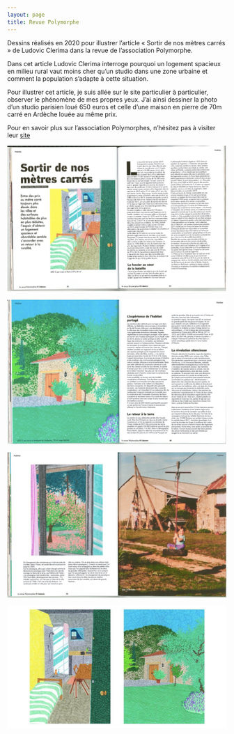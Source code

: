 ```yaml
---
layout: page
title: Revue Polymorphe
---
```




Dessins réalisés en 2020 pour illustrer l’article « Sortir de nos mètres carrés » de Ludovic Clerima dans la revue de l’association Polymorphe.

Dans cet article Ludovic Clerima interroge pourquoi un logement spacieux en milieu rural vaut moins cher qu’un studio dans une zone urbaine et comment la population s’adapte à cette situation.

Pour illustrer cet article, je suis allée sur le site particulier à particulier, observer le phénomène de mes propres yeux. J’ai ainsi dessiner la photo d’un studio parisien loué 650 euros et celle d’une maison en pierre de 70m carré en Ardèche louée au même prix.

Pour en savoir plus sur l’association Polymorphes, n’hésitez pas à visiter leur [site](https://www.polymorphecorp.com)


![Polymorphe 1](/assets/img/revue-polymorphe/scan_magasine_1.jpg?style=centerme)


![Polymorphe 2](/assets/img/revue-polymorphe/scan_magasine_3.jpg?style=centerme)

![Polymorphe 3](/assets/img/revue-polymorphe/scan_magasine_2.jpg?style=centerme)

![Polymorphe 4](/assets/img/revue-polymorphe/side-by-side.jpg?style=centerme)
